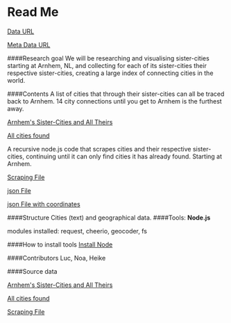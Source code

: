 # Read Me

[Data URL](https://nl.wikipedia.org/wiki/Arnhem)

[Meta Data URL]()

####Research goal
We will be researching and visualising sister-cities starting at
Arnhem, NL, and collecting for each of its sister-cities their
respective sister-cities, creating a large index of connecting cities
in the world.

####Contents
A list of cities that through their sister-cities can all be traced back to Arnhem. 14 city connections until you get to Arnhem is the furthest away.

[Arnhem's Sister-Cities and All Theirs](arnhemscrape/arnhem_tree_Wed-Apr-13-2016-221406-GMT0200-CEST.txt)

[All cities found](arnhemscrape/arnhem_tree_Thu-Apr-14-2016-100114-GMT0200-CESTunique.txt)

A recursive node.js code that scrapes cities and their respective sister-cities, continuing until it can only find cities it has already found. Starting at Arnhem.

[Scraping File](arnhemscrape/arnhemscrape.js)

[json File](arnhemscrape/arnhemtree_Wed-Apr-20-2016-193817-GMT0200-CEST.json)

[json File with coordinates](arnhemtree_Wed-Jun-08-2016-231820-GMT0200-CEST)


####Structure
Cities (text) and geographical data.
####Tools:
**Node.js**

modules installed: request, cheerio, geocoder, fs

####How to install tools
[Install Node](https://nodejs.org/en/)

####Contributors
Luc, Noa, Heike

####Source data

[Arnhem's Sister-Cities and All Theirs](arnhemscrape/arnhem_tree_Wed-Apr-13-2016-221406-GMT0200-CEST.txt)

[All cities found](arnhemscrape/arnhem_tree_Thu-Apr-14-2016-100114-GMT0200-CESTunique.txt)

[Scraping File](arnhemscrape/arnhemscrape1.js)


